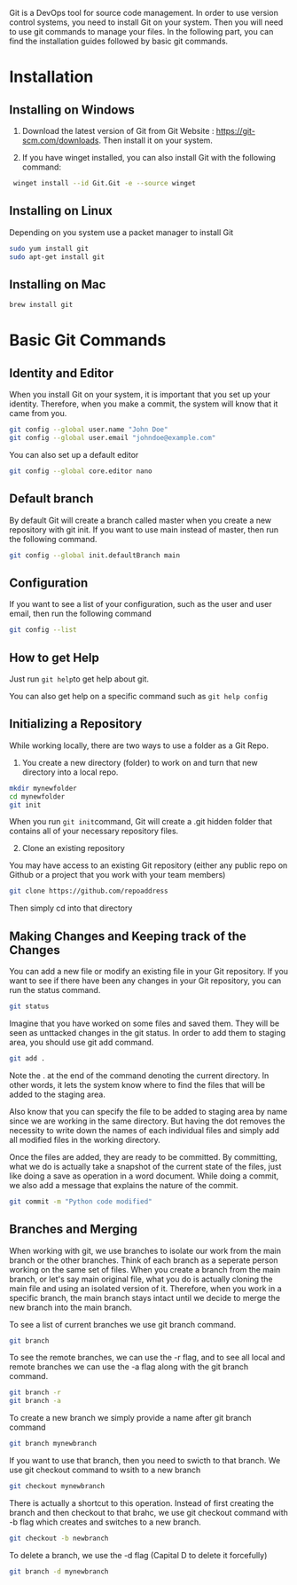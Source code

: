 Git is a DevOps tool for source code management. In order to use version control systems, you need to install Git on your system. Then you will need to use git commands to manage your files. In the following part, you can find the installation guides followed by basic git commands.

# Installation

## Installing on Windows

1. Download the latest version of Git from Git Website : https://git-scm.com/downloads. Then install it on your system.

2. If you have winget installed, you can also install Git with the following command:

```bash
 winget install --id Git.Git -e --source winget
 ```

## Installing on Linux

Depending on you system use a packet manager to install Git

```bash
sudo yum install git 
sudo apt-get install git
```

## Installing on Mac

```bash
brew install git
```

# Basic Git Commands

## Identity and Editor
When you install Git on your system, it is important that you set up your identity. Therefore, when you make a commit, the system will know that it came from you.

```bash
git config --global user.name "John Doe"
git config --global user.email "johndoe@example.com"
```

You can also set up a default editor

```bash
git config --global core.editor nano
```
## Default branch 

By default Git will create a branch called master when you create a new repository with git init. If you want to use main instead of master, then run the following command.

```bash
git config --global init.defaultBranch main
```

## Configuration

If you want to see a list of your configuration, such as the user and user email, then run the following command

```bash
git config --list
```

## How to get Help

Just run `git help`to get help about git.

You can also get help on a specific command such as `git help config`

## Initializing a Repository

While working locally, there are two ways to use a folder as a Git Repo. 
1. You create a new directory (folder) to work on and turn that new directory into a local repo.

```bash
mkdir mynewfolder
cd mynewfolder
git init
```

When you run `git init`command, Git will create a .git hidden folder that contains all of your necessary repository files.

2. Clone an existing repository

You may have access to an existing Git repository (either any public repo on Github or a project that you work with your team members)

```bash
git clone https://github.com/repoaddress
```
Then simply cd into that directory

## Making Changes and Keeping track of the Changes

You can add a new file or modify an existing file in your Git repository. If you want to see if there have been any changes in your Git repository, you can run the status command.

```bash
git status
``` 

Imagine that you have worked on some files and saved them. They will be seen as unttacked changes in the git status. In order to add them to staging area, you should use git add command.

```bash
git add .
```

Note the . at the end of the command denoting the current directory. In other words, it lets the system know where to find the files that will be added to the staging area.

Also know that you can specify the file to be added to staging area by name since we are working in the same directory. But having the dot removes the necessity to write down the names of each individual files and simply add all modified files in the working directory.

Once the files are added, they are ready to be committed. By committing, what we do is actually take a snapshot of the current state of the files, just like doing a save as operation in a word document. While doing a commit, we also add a message that explains the nature of the commit.

```bash
git commit -m "Python code modified"
```

## Branches and Merging

When working with git, we use branches to isolate our work from the main branch or the other branches. Think of each branch as a seperate person working on the same set of files. When you create a branch from the main branch, or let's say main original file, what you do is actually cloning the main file and using an isolated version of it. Therefore, when you work in a specific branch, the main branch stays intact until we decide to merge the new branch into the main branch.

To see a list of current branches we use git branch command.

```bash
git branch
```

To see the remote branches, we can use the -r flag, and to see all local and remote branches we can use the -a flag along with the git branch command.

```bash
git branch -r
git branch -a
```

To create a new branch we simply provide a name after git branch command

```bash
git branch mynewbranch
```

If you want to use that branch, then you need to swicth to that branch. We use git checkout command to wsith to a new branch

```bash
git checkout mynewbranch
```

There is actually a shortcut to this operation. Instead of first creating the branch and then checkout to that brahc, we use git checkout command with -b flag which creates and switches to a new branch.

```bash
git checkout -b newbranch
```
To delete a branch, we use the -d flag (Capital D to delete it forcefully)

```bash
git branch -d mynewbranch
```